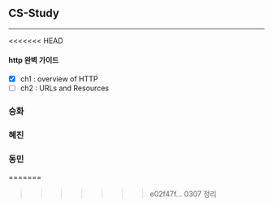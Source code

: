 ## CS-Study
---

<<<<<<< HEAD
#### http 완벽 가이드
- [x] ch1 : overview of HTTP 
- [ ] ch2 : URLs and Resources

### 승화

### 혜진

### 동민
=======
>>>>>>> e02f47f... 0307 정리
